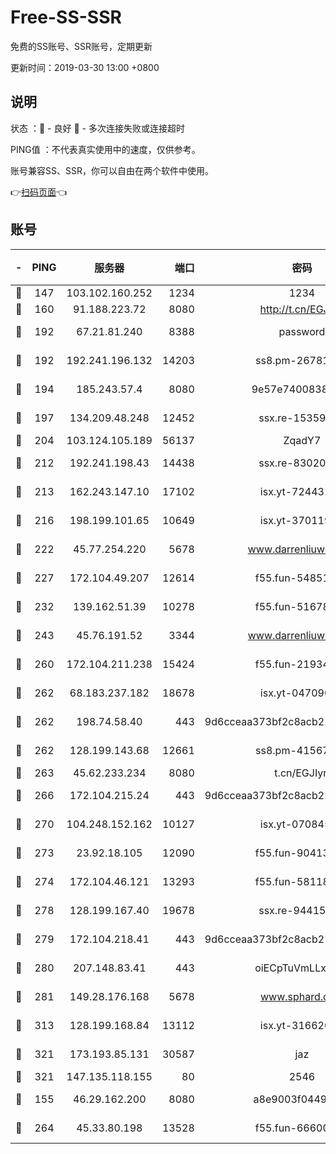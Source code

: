 # Free-SS-SSR

免费的SS账号、SSR账号，定期更新

更新时间：2019-03-30 13:00 +0800

## 说明

状态     ：🙂 - 良好 🙁 - 多次连接失败或连接超时

PING值   ：不代表真实使用中的速度，仅供参考。

账号兼容SS、SSR，你可以自由在两个软件中使用。

👉[扫码页面](https://liesauer.github.io/Free-SS-SSR/)👈

## 账号

|-|PING|服务器|端口|密码|加密方式|区域|
|:----:|:----:|:-----:|-----:|:----:|:----:|:----:|
|🙂|147|103.102.160.252|1234|1234|rc4-md5|JP|
|🙂|160|91.188.223.72|8080|http://t.cn/EGJIyrl|rc4-md5|RU|
|🙂|192|67.21.81.240|8388|password|aes-256-cfb|US|
|🙂|192|192.241.196.132|14203|ss8.pm-26781562|aes-256-cfb|US|
|🙂|194|185.243.57.4|8080|9e57e7400838a01e|chacha20-ietf|US|
|🙂|197|134.209.48.248|12452|ssx.re-15359519|aes-256-cfb|US|
|🙂|204|103.124.105.189|56137|ZqadY7|chacha20|US|
|🙂|212|192.241.198.43|14438|ssx.re-83020606|aes-256-cfb|US|
|🙂|213|162.243.147.10|17102|isx.yt-72443104|aes-256-cfb|US|
|🙂|216|198.199.101.65|10649|isx.yt-37011901|aes-256-cfb|US|
|🙂|222|45.77.254.220|5678|www.darrenliuwei.com|aes-256-cfb|SG|
|🙂|227|172.104.49.207|12614|f55.fun-54851192|aes-256-cfb|SG|
|🙂|232|139.162.51.39|10278|f55.fun-51678330|aes-256-cfb|SG|
|🙂|243|45.76.191.52|3344|www.darrenliuwei.com|aes-256-cfb|JP|
|🙂|260|172.104.211.238|15424|f55.fun-21934878|aes-256-cfb|US|
|🙂|262|68.183.237.182|18678|isx.yt-04709646|aes-256-cfb|SG|
|🙂|262|198.74.58.40|443|9d6cceaa373bf2c8acb22e60b6a58be6|aes-256-cfb|US|
|🙂|262|128.199.143.68|12661|ss8.pm-41567124|aes-256-cfb|SG|
|🙂|263|45.62.233.234|8080|t.cn/EGJIyrl|rc4-md5|CA|
|🙂|266|172.104.215.24|443|9d6cceaa373bf2c8acb22e60b6a58be6|aes-256-cfb|US|
|🙂|270|104.248.152.162|10127|isx.yt-07084536|aes-256-cfb|SG|
|🙂|273|23.92.18.105|12090|f55.fun-90413595|aes-256-cfb|US|
|🙂|274|172.104.46.121|13293|f55.fun-58118866|aes-256-cfb|SG|
|🙂|278|128.199.167.40|19678|ssx.re-94415415|aes-256-cfb|SG|
|🙂|279|172.104.218.41|443|9d6cceaa373bf2c8acb22e60b6a58be6|aes-256-cfb|US|
|🙂|280|207.148.83.41|443|oiECpTuVmLLxk4Ts|aes-256-cfb|AU|
|🙂|281|149.28.176.168|5678|www.sphard.com|aes-256-cfb|AU|
|🙂|313|128.199.168.84|13112|isx.yt-31662072|aes-256-cfb|SG|
|🙂|321|173.193.85.131|30587|jaz|aes-256-cfb|US|
|🙂|321|147.135.118.155|80|2546|chacha20|US|
|🙂|155|46.29.162.200|8080|a8e9003f0449cea5|chacha20-ietf|RU|
|🙂|264|45.33.80.198|13528|f55.fun-66600164|aes-256-cfb|US|

